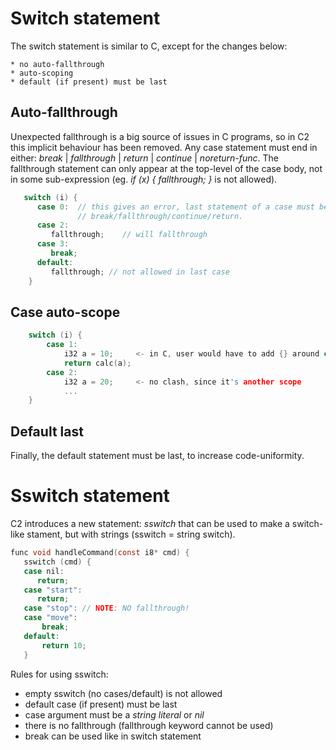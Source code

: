 
# Switch statement

The switch statement is similar to C, except for the changes below:

    * no auto-fallthrough
    * auto-scoping
    * default (if present) must be last

## Auto-fallthrough

Unexpected fallthrough is a big source of issues in C programs, so in C2
this implicit behaviour has been removed. Any case statement must end in
either: *break* | *fallthrough* | *return* | *continue* | *noreturn-func*.
The fallthrough statement can only appear at the top-level of the case body,
not in some sub-expression (eg. _if (x) { fallthrough; }_ is not allowed).

```c
   switch (i) {
      case 0:  // this gives an error, last statement of a case must be one of
               // break/fallthrough/continue/return.
      case 2:
         fallthrough;    // will fallthrough
      case 3:
         break;
      default:
         fallthrough; // not allowed in last case
    }
```

## Case auto-scope

```c
    switch (i) {
        case 1:
            i32 a = 10;     <- in C, user would have to add {} around case body.
            return calc(a);
        case 2:
            i32 a = 20;     <- no clash, since it's another scope
            ...
    }
```

## Default last

Finally, the default statement must be last, to increase code-uniformity.


# Sswitch statement

C2 introduces a new statement: *sswitch* that can be used to
make a switch-like stament, but with strings (sswitch = string switch).

```c
func void handleCommand(const i8* cmd) {
   sswitch (cmd) {
   case nil:
      return;
   case "start":
      return;
   case "stop": // NOTE: NO fallthrough!
   case "move":
       break;
   default:
       return 10;
   }
```

Rules for using sswitch:

* empty sswitch (no cases/default) is not allowed
* default case (if present) must be last
* case argument must be a *string literal* or *nil*
* there is no fallthrough (fallthrough keyword cannot be used)
* break can be used like in switch statement



